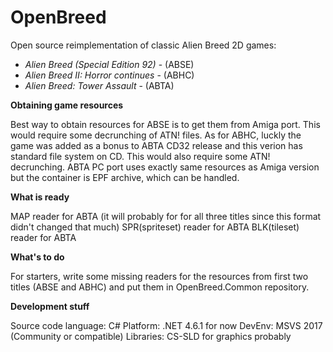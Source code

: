 # OpenBreed
Open source reimplementation of classic Alien Breed 2D games:
 - *Alien Breed (Special Edition 92)* - (ABSE)
 - *Alien Breed II: Horror continues* - (ABHC)
 - *Alien Breed: Tower Assault* - (ABTA)
 
 **Obtaining game resources**
 
Best way to obtain resources for ABSE is to get them from Amiga port. This would require some decrunching of ATN! files.
As for ABHC, luckly the game was added as a bonus to ABTA CD32 release and this verion has standard file system on CD.  This would also require some ATN! decrunching.
ABTA PC port uses exactly same resources as Amiga version but the container is EPF archive, which can be handled.

**What is ready**

MAP reader for ABTA (it will probably for for all three titles since this format didn't changed that much)
SPR(spriteset) reader for ABTA
BLK(tileset) reader for ABTA

**What's to do**

For starters, write some missing readers for the resources from first two titles (ABSE and ABHC) and put them in OpenBreed.Common repository.

**Development stuff**

Source code language: C#
Platform: .NET 4.6.1 for now
DevEnv: MSVS 2017 (Community or compatible)
Libraries: CS-SLD for graphics probably

